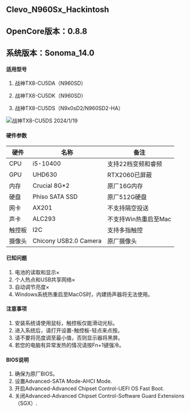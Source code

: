 ## Clevo_N960Sx_Hackintosh

## OpenCore版本：0.8.8

## 系统版本：Sonoma_14.0

#### 适用型号

1. 战神TX8-CU5DA（N960SD）

2. 战神TX8-CU5DK（N960SD）

3. 战神TX8-CU5DS（N9x0sD2/N960SD2-HA）

![战神TX8-CU5DS 2024/1/19](https://foruda.gitee.com/images/1705725216625195312/520965f7_10135614.jpeg "sonoma.jpg")

#### 硬件参数
| 硬件  | 名称       | 备注            |
|-----|----------|---------------|
| CPU | i5-10400 | 支持22档变频和睿频 |
| GPU | UHD630   | RTX2060已屏蔽    |
| 内存 | Crucial 8G*2   | 原厂16G内存   |
| 硬盘 | Phiso SATA SSD | 原厂512G硬盘    |
| 网卡  | AX201    | 不支持隔空投送       |
| 声卡  | ALC293   | 不支持Win热重启至Mac |
| 触控板 | I2C      | 支持多指触控 |
| 摄像头 | Chicony USB2.0 Camera | 原厂摄像头 |

#### 已知问题

1. 电池的读取和显示×
2. 个人热点和USB共享网络×
3. 自动调节亮度×
4. Windows系统热重启至MacOS时，内建扬声器将无法使用。

#### 注意事项

1.  安装系统请使用鼠标，触控板仅能滑动光标。
2.  进入系统后，请打开设置-触控板-轻点来点按。
3.  请不要将亮度调至最小值，否则显示器将黑屏。
4.  若您的电脑有异常发热的情况请按Fn+1键强冷。

#### BIOS说明

1.  确保为原厂BIOS。
2.  设置Advanced-SATA Mode-AHCI Mode.
3.  开启Advanced-Advanced Chipset Control-UEFI OS Fast Boot.
4.  关闭Advanced-Advanced Chipset Control-Software Guard Extensions（SGX）.
